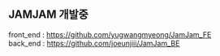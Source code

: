 ## JAMJAM 개발중</br>
front_end : https://github.com/yugwangmyeong/JamJam_FE </br>
back_end : https://github.com/joeunjiii/JamJam_BE